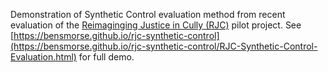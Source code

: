 Demonstration of Synthetic Control evaluation method from recent evaluation of the [Reimaginging Justice in Cully (RJC)](https://multco.us/info/reimagining-justice-cully) pilot project. See [https://bensmorse.github.io/rjc-synthetic-control](https://bensmorse.github.io/rjc-synthetic-control/RJC-Synthetic-Control-Evaluation.html) for full demo.
